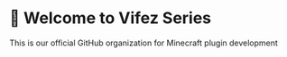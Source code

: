 # 👋 Welcome to Vifez Series
This is our official GitHub organization for Minecraft plugin development
